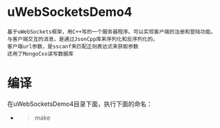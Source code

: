 # uWebSocketsDemo4
	基于uWebSockets框架，用C++写的一个服务器程序。可以实现客户端的注册和登陆功能。
	与客户端交互的消息，是通过JsonCpp库来序列化和反序列化的。
	客户端url参数，是sscanf来匹配正则表达式来获取参数
	还用了MongoCxx读写数据库
  
# 编译 
 
  在uWebSocketsDemo4目录下面，执行下面的命名：
  
 - > make 
